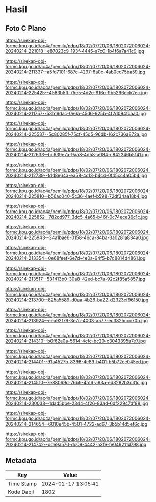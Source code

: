 # Hasil

## Foto C Plano

https://sirekap-obj-formc.kpu.go.id/ac4a/pemilu/pdpr/18/02/07/20/06/1802072006024-20240214-221018--e87023c9-193f-4445-a7c0-1b4f6a7a41c9.jpg

https://sirekap-obj-formc.kpu.go.id/ac4a/pemilu/pdpr/18/02/07/20/06/1802072006024-20240214-211337--a5fd7101-687c-4297-8a0c-4ab0ed75ba59.jpg

https://sirekap-obj-formc.kpu.go.id/ac4a/pemilu/pdpr/18/02/07/20/06/1802072006024-20240214-225425--4583b5ff-75e5-4d2e-916c-9b5296ecb2ec.jpg

https://sirekap-obj-formc.kpu.go.id/ac4a/pemilu/pdpr/18/02/07/20/06/1802072006024-20240214-211757--53b19dac-0e6a-45d6-925b-4f2d094fcaa0.jpg

https://sirekap-obj-formc.kpu.go.id/ac4a/pemilu/pdpr/18/02/07/20/06/1802072006024-20240214-225537--5c80285f-75cf-45d5-96db-162c736a872a.jpg

https://sirekap-obj-formc.kpu.go.id/ac4a/pemilu/pdpr/18/02/07/20/06/1802072006024-20240214-212633--bc639e7a-9aa8-4d58-a084-c842246b5141.jpg

https://sirekap-obj-formc.kpu.go.id/ac4a/pemilu/pdpr/18/02/07/20/06/1802072006024-20240214-212739--fdd8e64a-ea58-4c13-b4c4-0f45cc4a05b4.jpg

https://sirekap-obj-formc.kpu.go.id/ac4a/pemilu/pdpr/18/02/07/20/06/1802072006024-20240214-225810--b56ac040-5c36-4aef-b598-72df34aa18b4.jpg

https://sirekap-obj-formc.kpu.go.id/ac4a/pemilu/pdpr/18/02/07/20/06/1802072006024-20240214-225852--782cd977-3dc5-4a65-b46f-0c74ece36c1c.jpg

https://sirekap-obj-formc.kpu.go.id/ac4a/pemilu/pdpr/18/02/07/20/06/1802072006024-20240214-225943--34a1bae6-0158-46ca-84ba-3a0281a834a0.jpg

https://sirekap-obj-formc.kpu.go.id/ac4a/pemilu/pdpr/18/02/07/20/06/1802072006024-20240214-213354--0e68feef-6e7d-4e0a-94f5-b7d8814d4861.jpg

https://sirekap-obj-formc.kpu.go.id/ac4a/pemilu/pdpr/18/02/07/20/06/1802072006024-20240214-213517--531413b0-30a8-42ed-bc7a-92c2f85a5857.jpg

https://sirekap-obj-formc.kpu.go.id/ac4a/pemilu/pdpr/18/02/07/20/06/1802072006024-20240214-213700--825a5589-d0aa-4b26-ba22-d2323cf96150.jpg

https://sirekap-obj-formc.kpu.go.id/ac4a/pemilu/pdpr/18/02/07/20/06/1802072006024-20240214-213924--eea92f79-3e7c-4003-a577-ec3825ccc70b.jpg

https://sirekap-obj-formc.kpu.go.id/ac4a/pemilu/pdpr/18/02/07/20/06/1802072006024-20240214-214310--b0f62a0a-5614-4cfc-bc20-c3043395a7e7.jpg

https://sirekap-obj-formc.kpu.go.id/ac4a/pemilu/pdpr/18/02/07/20/06/1802072006024-20240214-214401--91a4527b-8396-4c89-b401-b5b72ee045ed.jpg

https://sirekap-obj-formc.kpu.go.id/ac4a/pemilu/pdpr/18/02/07/20/06/1802072006024-20240214-214510--7e88069d-76b9-4a16-a93a-ed3282b3c31c.jpg

https://sirekap-obj-formc.kpu.go.id/ac4a/pemilu/pdpr/18/02/07/20/06/1802072006024-20240214-230038--1dad5bbe-2344-4f26-83ad-6df22947df88.jpg

https://sirekap-obj-formc.kpu.go.id/ac4a/pemilu/pdpr/18/02/07/20/06/1802072006024-20240214-214654--6010e45b-4501-4722-ad67-3b5b14d5ef6c.jpg

https://sirekap-obj-formc.kpu.go.id/ac4a/pemilu/pdpr/18/02/07/20/06/1802072006024-20240214-214742--dde9a570-dc09-4442-a3fe-fe049211d798.jpg


## Metadata

| Key        | Value               |
| ---------- | ------------------- |
| Time Stamp | 2024-02-17 13:05:41 |
| Kode Dapil | 1802                |



